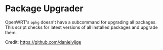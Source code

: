 Package Upgrader
=======
OpenWRT's `opkg` doesn't have a subcommand for upgrading all packages. This script checks for latest versions of all installed packages and upgrade them.

Credit: https://github.com/danielvijge